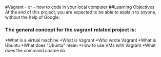 #Vagrant - or - how to code in your local computer
##Learning Objectives
At the end of this project, you are expected to be able to explain to anyone, without the help of Google:
### The general concept for the vagrant related project is:
*What is a virtual machine
*What is Vagrant
*Who wrote Vagrant
*What is Ubuntu
*What does “Ubuntu” mean
*How to use VMs with Vagrant
*What does the command uname do
